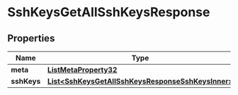 

# SshKeysGetAllSshKeysResponse


## Properties

| Name | Type | Description | Notes |
|------------ | ------------- | ------------- | -------------|
|**meta** | [**ListMetaProperty32**](ListMetaProperty32.md) |  |  [optional] |
|**sshKeys** | [**List&lt;SshKeysGetAllSshKeysResponseSshKeysInner&gt;**](SshKeysGetAllSshKeysResponseSshKeysInner.md) |  |  |



